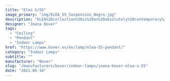 ```yaml
---
title: "Elea S/55"
image_primary: "img/ELEA_55_Suspension_Negro.jpg"
description: "ELEA%20collection%20is%20an%20absolutely%20contemporary%20and%20non-temporal%20product%A0because%20of%20its%20cylindrical%20and%20flat%20format.%20These%20products%20are%20made%20of%20polyurethane%20with%20a%20brilliant%20lacquered%A0finish.%20The%20dimming%20versions%20have%20been%20created%20to%20offer%20a%20greater%20sense%A0of%20comfort.%20Upper%20and%20bottom%20diffuser%20included.%20Elea%20collection%20is%20available%20in%20two%20sizes%20both%20for%20ceiling%20and%20pendant%A0version.%0A%0A*Versi%F3n%20Led%20Dimmable%20Triac%20disponible%0A%0A%0A%0A"
designer: "Joana Bover"
tags: 
  - "Ceiling"
  - "Pendant"
  - "Indoor Lamps"
href: "https://www.bover.es/en/lamp/elea-55-pendant/"
category: "Indoor Lamps"
subtitle: ""
manufacturer: "Bover"
slug: "/manufacturers/bover/indoor-lamps/joana-bover-elea-s-55"
date: "2021-05-10"
---
```

